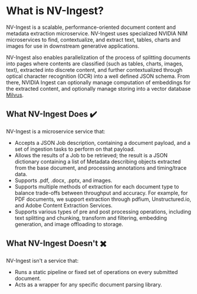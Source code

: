 # What is NV-Ingest?

NV-Ingest is a scalable, performance-oriented document content and metadata extraction microservice. NV-Ingest uses specialized NVIDIA NIM microservices to find, contextualize, and extract text, tables, charts and images for use in downstream generative applications.

NV-Ingest also enables parallelization of the process of splitting documents into pages where contents are classified (such as tables, charts, images, text), extracted into discrete content, and further contextualized through optical character recognition (OCR) into a well defined JSON schema. From there, NVIDIA Ingest can optionally manage computation of embeddings for the extracted content, and optionally manage storing into a vector database [Milvus](https://milvus.io/).


## What NV-Ingest Does ✔️

NV-Ingest is a microservice service that:

- Accepts a JSON Job description, containing a document payload, and a set of ingestion tasks to perform on that payload.
- Allows the results of a Job to be retrieved; the result is a JSON dictionary containing a list of Metadata describing objects extracted from the base document, and processing annotations and timing/trace data.
- Supports .pdf, .docx, .pptx, and images.
- Supports multiple methods of extraction for each document type to balance trade-offs between throughput and accuracy. For example, for PDF documents, we support extraction through pdfium, Unstructured.io, and Adobe Content Extraction Services.
- Supports various types of pre and post processing operations, including text splitting and chunking, transform and filtering, embedding generation, and image offloading to storage.

## What NV-Ingest Doesn't ✖️

NV-Ingest isn't a service that:

- Runs a static pipeline or fixed set of operations on every submitted document.
- Acts as a wrapper for any specific document parsing library.
